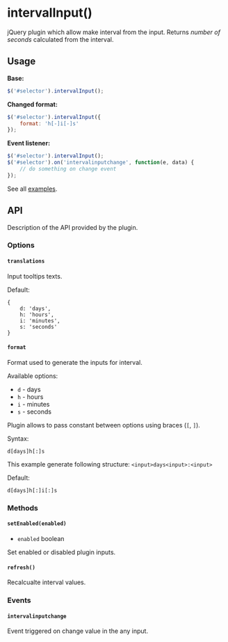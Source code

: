 # intervalInput()
jQuery plugin which allow make interval from the input. Returns _number of seconds_ calculated from the interval.

## Usage

__Base:__
```js
$('#selector').intervalInput();
```

__Changed format:__
```js
$('#selector').intervalInput({
    format: 'h[-]i[-]s'
});
```

__Event listener:__
```js
$('#selector').intervalInput();
$('#selector').on('intervalinputchange', function(e, data) {
    // do something on change event
});
```

See all [examples](http://softol.pl/interval-input-example/).

## API

Description of the API provided by the plugin.

### Options

#### `translations`

Input tooltips texts.

Default:
```
{
    d: 'days',
    h: 'hours',
    i: 'minutes',
    s: 'seconds'
}
```

#### `format`

Format used to generate the inputs for interval.

Available options:
* `d` - days
* `h` - hours
* `i` - minutes
* `s` - seconds

Plugin allows to pass constant between options using braces (`[`, `]`).

Syntax:

`d[days]h[:]s`

This example generate following structure: `<input>days<input>:<input>`

Default:
```
d[days]h[:]i[:]s
```

### Methods

#### `setEnabled(enabled)`

* `enabled` boolean

Set enabled or disabled plugin inputs.

#### `refresh()`

Recalcualte interval values.

### Events

#### `intervalinputchange`

Event triggered on change value in the any input.
